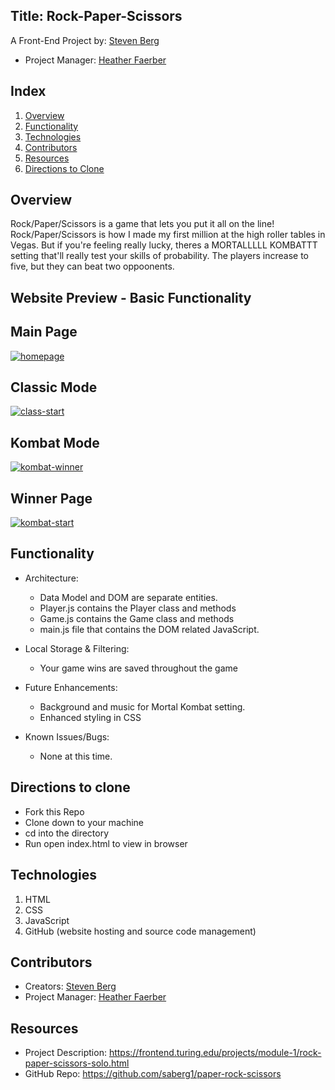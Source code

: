 ## Title: Rock-Paper-Scissors

A Front-End Project by: [Steven Berg](https://github.com/saberg1)

* Project Manager: [Heather Faerber](https://github.com/hfaerber)

## Index

1. [Overview](#overview)
2. [Functionality](#functionality)
3. [Technologies](#technologies)
4. [Contributors](#contributors)
5. [Resources](#resources)
6. [Directions to Clone](#directions)

## Overview

Rock/Paper/Scissors is a game that lets you put it all on the line! Rock/Paper/Scissors is how I made my first million at the high roller tables in Vegas. But if you're feeling really lucky, theres a MORTALLLLL KOMBATTT setting that'll really test your skills of probability. The players increase to five, but they can beat two oppoonents.  

## Website Preview - Basic Functionality

## Main Page
<a href="https://ibb.co/NFC0T2X"><img src="https://i.ibb.co/j8fCJkd/homepage.png" alt="homepage" border="0"></a>

## Classic Mode
<a href="https://ibb.co/bvTdGvs"><img src="https://i.ibb.co/fNf0TNk/class-start.png" alt="class-start" border="0"></a>

## Kombat Mode
<a href="https://ibb.co/RDrpJ4k"><img src="https://i.ibb.co/G5Yvr34/kombat-winner.png" alt="kombat-winner" border="0"></a>

## Winner Page
<a href="https://ibb.co/QH6bXpM"><img src="https://i.ibb.co/jwL6HbD/kombat-start.png" alt="kombat-start" border="0"></a>

## Functionality

* Architecture:
    * Data Model and DOM are separate entities.
    * Player.js contains the Player class and methods
    * Game.js contains the Game class and methods
    * main.js file that contains the DOM related JavaScript.

* Local Storage & Filtering:
    * Your game wins are saved throughout the game

* Future Enhancements:
    * Background and music for Mortal Kombat setting.
    * Enhanced styling in CSS

* Known Issues/Bugs:
    * None at this time.

## Directions to clone
* Fork this Repo
* Clone down to your machine
* cd into the directory
* Run open index.html to view in browser

## Technologies

1. HTML
2. CSS
3. JavaScript
4. GitHub (website hosting and source code management)

## Contributors

* Creators: [Steven Berg](https://github.com/saberg1)
* Project Manager: [Heather Faerber](https://github.com/hfaerber)

## Resources
* Project Description: https://frontend.turing.edu/projects/module-1/rock-paper-scissors-solo.html
* GitHub Repo: https://github.com/saberg1/paper-rock-scissors
